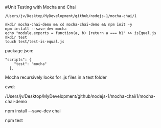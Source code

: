 #Unit Testing with Mocha and Chai

```
/Users/jv/Desktop/MyDevelopment/github/nodejs-1/mocha-chai/1

mkdir mocha-chai-demo && cd mocha-chai-demo && npm init -y
npm install --save-dev mocha
echo "module.exports = function(a, b) {return a === b}" >> isEqual.js
mkdir test
touch test/test-is-equal.js
```

package.json:

```
"scripts": {
    "test": "mocha"
  },
```

Mocha recursively looks for .js files in a test folder

cwd:

/Users/jv/Desktop/MyDevelopment/github/nodejs-1/mocha-chai/1/mocha-chai-demo

npm install --save-dev chai

npm test
